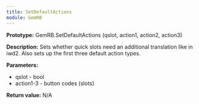 ```yaml
---
title: SetDefaultActions
module: GemRB
---
```


**Prototype:** GemRB.SetDefaultActions (qslot, action1, action2, action3)

**Description:** Sets whether quick slots need an additional translation 
like in iwd2. Also sets up the first three default action types.

**Parameters:**
  * qslot     - bool
  * action1-3 - button codes (slots)

**Return value:** N/A

